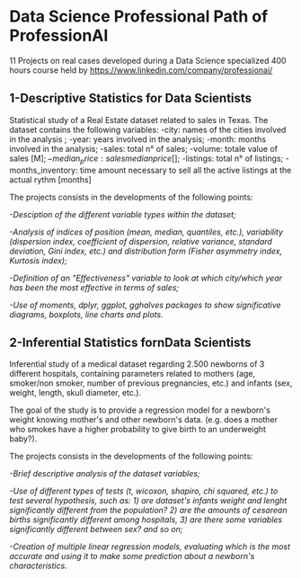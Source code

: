 # Data Science Professional Path of ProfessionAI
11 Projects on real cases developed during a Data Science specialized 400 hours course held by https://www.linkedin.com/company/professionai/ 


## 1-Descriptive Statistics for Data Scientists

  Statistical study of a Real Estate dataset related to sales in Texas. The dataset contains the following variables: 
    -city: names of the cities involved in the analysis ;
    -year: years involved in the analysis;
    -month: months involved in the analysis;
    -sales: total n° of sales;
    -volume: totale value of sales [M$];
    -median_price: sales median price [$];
    -listings: total n° of listings;
    -months_inventory: time amount necessary to sell all the active listings at the actual rythm [months]
    
  The projects consists in the developments of the following points:
  
  
  *-Desciption of the different variable types within the dataset;*
  
  *-Analysis of indices of position (mean, median, quantiles, etc.), variability (dispersion index, coefficient of dispersion, relative variance, standard deviation,         Gini index, etc.) and distribution form (Fisher asymmetry index, Kurtosis index);*
  
  *-Definition of an "Effectiveness" variable to look at which city/which year has been the most effective in terms of sales;*
  
  *-Use of moments, dplyr, ggplot, gghalves packages to show significative diagrams, boxplots, line charts and plots.*
  
## 2-Inferential Statistics fornData Scientists

  Inferential study of a medical dataset regarding 2.500 newborns of 3 different hospitals, containing parameters related to mothers (age, smoker/non smoker, number of     previous pregnancies, etc.) and infants (sex, weight, length, skull diameter, etc.). 
  
  The goal of the study is to provide a regression model for a newborn's weight knowing mother's and other newborn's data. (e.g. does a mother who smokes have a higher probability to give birth to an underweight baby?).
  
  The projects consists in the developments of the following points:
  
  
  *-Brief descriptive analysis of the dataset variables;*
  
  *-Use of different types of tests (t, wicoxon, shapiro, chi squared, etc.) to test several hypothesis, such as: 1) are dataset's infants weight and lenght significantly different from the population? 2) are the amounts of cesarean births significantly different among hospitals, 3) are there some variables significantly different between sex? and so on;*
  
  *-Creation of multiple linear regression models, evaluating which is the most accurate and using it to make some prediction about a newborn's characteristics.*
  
  
